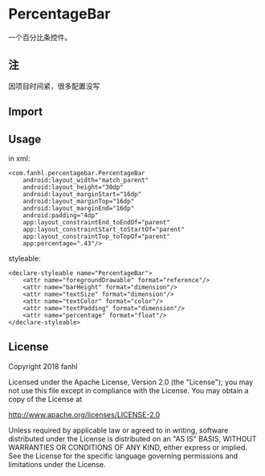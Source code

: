 # PercentageBar

一个百分比条控件。

## 注

因项目时间紧，很多配置没写

## Import



## Usage

in xml:

    <com.fanhl.percentagebar.PercentageBar
        android:layout_width="match_parent"
        android:layout_height="30dp"
        android:layout_marginStart="16dp"
        android:layout_marginTop="16dp"
        android:layout_marginEnd="16dp"
        android:padding="4dp"
        app:layout_constraintEnd_toEndOf="parent"
        app:layout_constraintStart_toStartOf="parent"
        app:layout_constraintTop_toTopOf="parent"
        app:percentage=".43"/>

styleable:

    <declare-styleable name="PercentageBar">
        <attr name="foregroundDrawable" format="reference"/>
        <attr name="barHeight" format="dimension"/>
        <attr name="textSize" format="dimension"/>
        <attr name="textColor" format="color"/>
        <attr name="textPadding" format="dimension"/>
        <attr name="percentage" format="float"/>
    </declare-styleable>

## License

Copyright 2018 fanhl

Licensed under the Apache License, Version 2.0 (the "License");
you may not use this file except in compliance with the License.
You may obtain a copy of the License at

   http://www.apache.org/licenses/LICENSE-2.0

Unless required by applicable law or agreed to in writing, software
distributed under the License is distributed on an "AS IS" BASIS,
WITHOUT WARRANTIES OR CONDITIONS OF ANY KIND, either express or implied.
See the License for the specific language governing permissions and
limitations under the License.